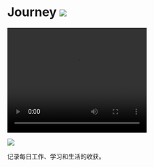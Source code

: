 # Journey ![](https://img.shields.io/badge/License-MIT-blue)

<video width="320" height="240" controls>
  <source src="./videos/logo.mp4" type="video/mp4">
</video>

![](https://www.canva.cn/design/DAEgSrRn3oQ/watch?utm_content=DAEgSrRn3oQ&utm_campaign=designshare&utm_medium=link&utm_source=publishsharelink)

记录每日工作、学习和生活的收获。
